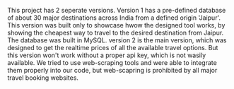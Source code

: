 This project has 2 seperate versions. 
Version 1 has a pre-defined database of about 30 major destinations across India from a defined origin 'Jaipur'.
This version was built only to showcase hwow the designed tool works, by showing the cheapest way to travel to the desired destination from Jaipur. The database was built in MySQL.
version 2 is the main version, which was designed to get the realtime prices of all the available travel options. But this version won't work without a proper api key, which is not wasily available.
We tried to use web-scraping tools and were able to integrate them properly into our code, but web-scapring is prohibited by all major travel booking websites.
